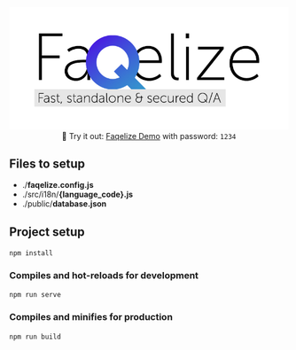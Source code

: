 <img src="assets/banner.jpg" alt="drawing" width="800"/>

<center>
🖤 Try it out: <a href="https://ilyich.ru/Faqelize/" target="_blank">Faqelize Demo</a> with password: <code>1234</code>
</center>

## Files to setup
- ./**faqelize.config.js**
- ./src/i18n/**{language_code}.js**
- ./public/**database.json**

## Project setup
```
npm install
```

### Compiles and hot-reloads for development
```
npm run serve
```

### Compiles and minifies for production
```
npm run build
```
